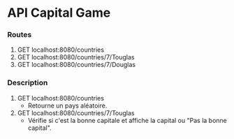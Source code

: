 # API Capital Game

### Routes

1. GET localhost:8080/countries
2. GET localhost:8080/countries/7/Touglas
3. GET localhost:8080/countries/7/Douglas

### Description

1. GET localhost:8080/countries
    - Retourne un pays aléatoire.
2. GET localhost:8080/countries/7/Touglas
    - Vérifie si c'est la bonne capitale et affiche la capital ou "Pas la bonne capital".